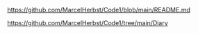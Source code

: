 https://github.com/MarcelHerbst/Code1/blob/main/README.md

https://github.com/MarcelHerbst/Code1/tree/main/Diary
